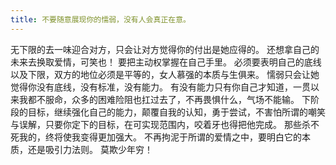 ```yaml
---
title: 不要随意展现你的懦弱，没有人会真正在意。
---
```


无下限的去一味迎合对方，只会让对方觉得你的付出是她应得的。
还想拿自己的未来去换取爱情，可笑也！
要把主动权掌握在自己手里。
必须要表明自己的底线以及下限，双方的地位必须是平等的，女人慕强的本质与生俱来。
懦弱只会让她觉得你没有底线，没有标准，没有能力。
有没有能力只有你自己才知道，一贯以来我都不服命，众多的困难险阻也扛过去了，不再畏惧什么，气场不能输。
下阶段的目标，继续强化自己的能力，颠覆自我的认知，勇于尝试，不害怕所谓的嘲笑与误解，只要你定下的目标，在可实现范围内，咬着牙也得把他完成。
那些杀不死我的，终将使我变得更加强大。
不再拘泥于所谓的爱情之中，要明白它的本质，还是吸引力法则。
莫欺少年穷！